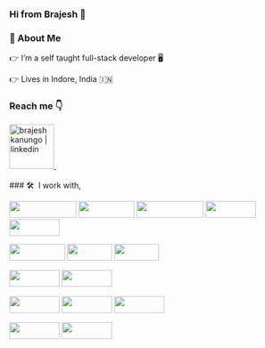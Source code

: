 ### Hi from Brajesh 👋

<!--
**brajeshkanungo/brajeshkanungo** is a ✨ _special_ ✨ repository because its `README.md` (this file) appears on your GitHub profile.

Here are some ideas to get you started:

- 🔭 I’m currently working on ...
- 🌱 I’m currently learning ...
- 👯 I’m looking to collaborate on ...
- 🤔 I’m looking for help with ...
- 💬 Ask me about ...
- 📫 How to reach me: ...
- 😄 Pronouns: ...
- ⚡ Fun fact: ...
-->
### 🥳 About Me

👉  I’m a self taught full-stack developer 🖥️

👉  Lives in Indore, India 🇮🇳
<br>

### Reach me 👇
<a href="https://www.linkedin.com/in/brajesh-kanungo-470ba286/" target="_blank">
    <img alt="brajesh kanungo | linkedin" src="https://img.shields.io/badge/LinkedIn-0077B5?style=for-the-badge&logo=linkedin&logoColor=white" width="80"/>
</a> &nbsp;&nbsp;
  
<br>
<br>
### 🛠 &nbsp;I work with,
<p  align="left">
<img src="https://img.shields.io/badge/javascript%20-%23323330.svg?&style=for-the-badge&logo=javascript&logoColor=%23F7DF1E" width="120" height="30"/>
<img src="https://img.shields.io/badge/React-20232A?style=for-the-badge&logo=react&logoColor=61DAFB" width="100" height="30"/>  
<img src="https://img.shields.io/badge/React_Native-20232A?style=for-the-badge&logo=react&logoColor=61DAFB" width="120" height="30"/>
<img src="https://user-images.githubusercontent.com/22448559/137615981-be5a8b84-19b2-4b1e-ae97-3b273b594c4c.jpeg" width="90" height="30">
<img src="https://img.shields.io/badge/Redux-593D88?style=for-the-badge&logo=redux&logoColor=white" width="90" height="30">
</p>
  
<p  align="left">

<img src="https://img.shields.io/badge/Node.js-339933?style=for-the-badge&logo=nodedotjs&logoColor=white" width="100" height="30"/>
<img src="https://user-images.githubusercontent.com/22448559/137614989-f740ccc8-83cb-453a-8e28-ac07da187920.png" width="80" height="30"/>
<img src="https://img.shields.io/badge/TypeScript-007ACC?style=for-the-badge&logo=typescript&logoColor=white" width="80" height="30"/>
 </p>
  
<p  align="left">
<img src="https://img.shields.io/badge/MongoDB-4EA94B?style=for-the-badge&logo=mongodb&logoColor=white" width="90" height="30">
<img src="https://img.shields.io/badge/PostgreSQL-316192?style=for-the-badge&logo=postgresql&logoColor=white" width="90" height="30">
</p>

 
<p align="left">
<img src="https://img.shields.io/badge/Bootstrap-563D7C?style=for-the-badge&logo=bootstrap&logoColor=white" width="90" height="30">
<img src="https://img.shields.io/badge/Material%20UI-007FFF?style=for-the-badge&logo=mui&logoColor=white" width="90" height="30">
<img src="https://img.shields.io/badge/Postman-FF6C37?style=for-the-badge&logo=Postman&logoColor=white" width="90" height="30">
</p>
<p  align="left">
<img src="https://img.shields.io/badge/PHP-777BB4?style=for-the-badge&logo=php&logoColor=white" width="90" height="30">
<img src="https://img.shields.io/badge/Jest-C21325?style=for-the-badge&logo=jest&logoColor=white" width="90" height="30">
</p>
<br>
